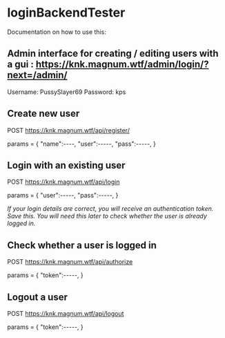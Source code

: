 # loginBackendTester

Documentation on how to use this:



## Admin interface for creating / editing users with a gui : https://knk.magnum.wtf/admin/login/?next=/admin/
Username: PussySlayer69
Password: kps


## Create new user

POST https://knk.magnum.wtf/api/register/

params = {
  "name":----,
  "user":-----,
  "pass":-----,
}


## Login with an existing user

POST https://knk.magnum.wtf/api/login

params = {
  "user":-----,
  "pass":-----,
}

_If your login details are correct, you will receive an authentication token. Save this. You will need this later to check whether the user is already logged in._

## Check whether a user is logged in


POST https://knk.magnum.wtf/api/authorize

params = {
  "token":-----,
}

## Logout a user

POST https://knk.magnum.wtf/api/logout

params = {
  "token":-----,
}
